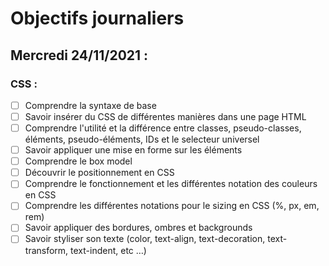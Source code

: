 # Objectifs journaliers

## Mercredi 24/11/2021 :


### CSS :

* [ ] Comprendre la syntaxe de base
* [ ] Savoir insérer du CSS de différentes manières dans une page HTML
* [ ] Comprendre l'utilité et la différence entre classes, pseudo-classes, éléments, pseudo-éléments,  IDs et le selecteur universel
* [ ] Savoir appliquer une mise en forme sur les éléments 
* [ ] Comprendre le box model
* [ ] Découvrir le positionnement en CSS
* [ ] Comprendre le fonctionnement et les différentes notation des couleurs en CSS
* [ ] Comprendre les différentes notations pour le sizing en CSS (%, px, em, rem)
* [ ] Savoir appliquer des bordures, ombres et backgrounds
* [ ] Savoir styliser son texte (color, text-align, text-decoration, text-transform, text-indent, etc …)
